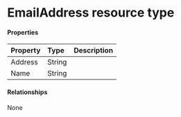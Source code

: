 # EmailAddress resource type



#### Properties
| Property	   | Type	|Description|
|:---------------|:--------|:----------|
|Address|String||
|Name|String||

#### Relationships
None

